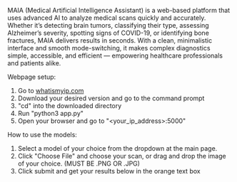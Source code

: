 MAIA (Medical Artificial Intelligence Assistant) is a web-based platform that uses advanced AI to analyze medical scans quickly and accurately. Whether it’s detecting brain tumors, classifying their type, assessing Alzheimer’s severity, spotting signs of COVID-19, or identifying bone fractures, MAIA delivers results in seconds. With a clean, minimalistic interface and smooth mode-switching, it makes complex diagnostics simple, accessible, and efficient — empowering healthcare professionals and patients alike.

Webpage setup:
1. Go to [whatismyip.com ](https://www.whatismyip.com/)
2. Download your desired version and go to the command prompt
3. "cd" into the downloaded directory
4. Run "python3 app.py"
5. Open your browser and go to "<your_ip_address>:5000"

How to use the models:
1. Select a model of your choice from the dropdown at the main page.
2. Click "Choose File" and choose your scan, or drag and drop the image of your choice. (MUST BE .PNG OR .JPG)
3. Click submit and get your results below in the orange text box
